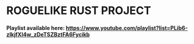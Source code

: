 # ROGUELIKE RUST PROJECT
#### Playlist available here: https://www.youtube.com/playlist?list=PLib6-zlkjfXl4w_zDeTSZBztFA6Fycikb